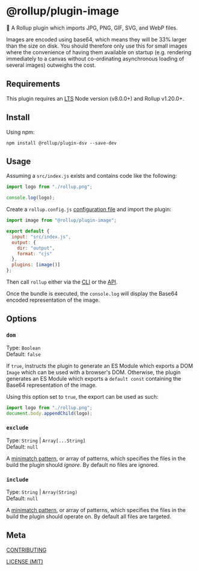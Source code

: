 # @rollup/plugin-image

🍣 A Rollup plugin which imports JPG, PNG, GIF, SVG, and WebP files.

Images are encoded using base64, which means they will be 33% larger than the size on disk. You should therefore only use this for small images where the convenience of having them available on startup (e.g. rendering immediately to a canvas without co-ordinating asynchronous loading of several images) outweighs the cost.

## Requirements

This plugin requires an [LTS](https://github.com/nodejs/Release) Node version (v8.0.0+) and Rollup v1.20.0+.

## Install

Using npm:

```console
npm install @rollup/plugin-dsv --save-dev
```

## Usage

Assuming a `src/index.js` exists and contains code like the following:

```js
import logo from "./rollup.png";

console.log(logo);
```

Create a `rollup.config.js` [configuration file](https://www.rollupjs.org/guide/en/#configuration-files) and import the plugin:

```js
import image from "@rollup/plugin-image";

export default {
  input: "src/index.js",
  output: {
    dir: "output",
    format: "cjs"
  },
  plugins: [image()]
};
```

Then call `rollup` either via the [CLI](https://www.rollupjs.org/guide/en/#command-line-reference) or the [API](https://www.rollupjs.org/guide/en/#javascript-api).

Once the bundle is executed, the `console.log` will display the Base64 encoded representation of the image.

## Options

### `dom`

Type: `Boolean`<br>
Default: `false`

If `true`, instructs the plugin to generate an ES Module which exports a DOM `Image` which can be used with a browser's DOM. Otherwise, the plugin generates an ES Module which exports a `default const` containing the Base64 representation of the image.

Using this option set to `true`, the export can be used as such:

```js
import logo from "./rollup.png";
document.body.appendChild(logo);
```

### `exclude`

Type: `String` | `Array[...String]`<br>
Default: `null`

A [minimatch pattern](https://github.com/isaacs/minimatch), or array of patterns, which specifies the files in the build the plugin should _ignore_. By default no files are ignored.

### `include`

Type: `String` | `Array(String)`<br>
Default: `null`

A [minimatch pattern](https://github.com/isaacs/minimatch), or array of patterns, which specifies the files in the build the plugin should operate on. By default all files are targeted.

## Meta

[CONTRIBUTING](/.github/CONTRIBUTING.md)

[LICENSE (MIT)](/LICENSE)
